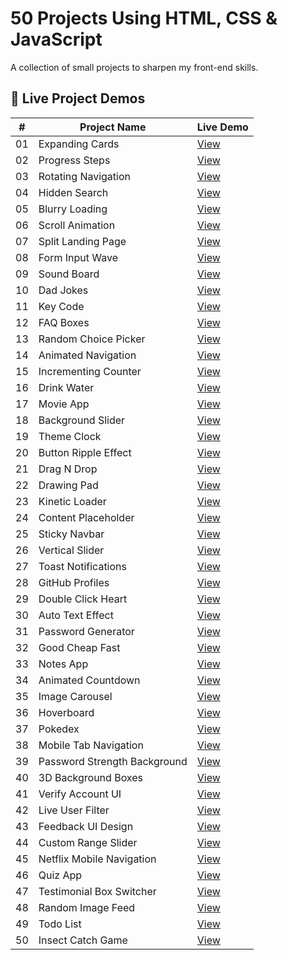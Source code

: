 # 50 Projects Using HTML, CSS & JavaScript

A collection of small projects to sharpen my front-end skills.

## 🚀 Live Project Demos

| # | Project Name | Live Demo |
|--|--------------|-----------|
| 01 | Expanding Cards | [View](https://mohamed70601.github.io/50-projects-html-css-js/01-expanding-cards/) |
| 02 | Progress Steps | [View](https://mohamed70601.github.io/50-projects-html-css-js/02-progress-steps/) |
| 03 | Rotating Navigation | [View](https://mohamed70601.github.io/50-projects-html-css-js/03-rotation-navigation/) |
| 04 | Hidden Search | [View](https://mohamed70601.github.io/50-projects-html-css-js/04-hidden-search/) |
| 05 | Blurry Loading | [View](https://mohamed70601.github.io/50-projects-html-css-js/05-blurry-loading/) |
| 06 | Scroll Animation | [View](https://mohamed70601.github.io/50-projects-html-css-js/06-scroll-animation/) |
| 07 | Split Landing Page | [View](https://mohamed70601.github.io/50-projects-html-css-js/07-split-landing-page/) |
| 08 | Form Input Wave | [View](https://mohamed70601.github.io/50-projects-html-css-js/08-form-input-wave/) |
| 09 | Sound Board | [View](https://mohamed70601.github.io/50-projects-html-css-js/09-sound-board/) |
| 10 | Dad Jokes | [View](https://mohamed70601.github.io/50-projects-html-css-js/10-dad-jokes/) |
| 11 | Key Code | [View](https://mohamed70601.github.io/50-projects-html-css-js/11-key-code/) |
| 12 | FAQ Boxes | [View](https://mohamed70601.github.io/50-projects-html-css-js/12-faq-boxes/) |
| 13 | Random Choice Picker | [View](https://mohamed70601.github.io/50-projects-html-css-js/13-random-choice-picker/) |
| 14 | Animated Navigation | [View](https://mohamed70601.github.io/50-projects-html-css-js/14-animated-navigation/) |
| 15 | Incrementing Counter | [View](https://mohamed70601.github.io/50-projects-html-css-js/15-incrementing-counter/) |
| 16 | Drink Water | [View](https://mohamed70601.github.io/50-projects-html-css-js/16-drink-water/) |
| 17 | Movie App | [View](https://mohamed70601.github.io/50-projects-html-css-js/17-movie-app/) |
| 18 | Background Slider | [View](https://mohamed70601.github.io/50-projects-html-css-js/18-background-slider/) |
| 19 | Theme Clock | [View](https://mohamed70601.github.io/50-projects-html-css-js/19-theme-clock/) |
| 20 | Button Ripple Effect | [View](https://mohamed70601.github.io/50-projects-html-css-js/20-button-ripple-effect/) |
| 21 | Drag N Drop | [View](https://mohamed70601.github.io/50-projects-html-css-js/21-drag-n-drop/) |
| 22 | Drawing Pad | [View](https://mohamed70601.github.io/50-projects-html-css-js/22-drawing-pad/) |
| 23 | Kinetic Loader | [View](https://mohamed70601.github.io/50-projects-html-css-js/23-kinetic-loader/) |
| 24 | Content Placeholder | [View](https://mohamed70601.github.io/50-projects-html-css-js/24-content-placeholder/) |
| 25 | Sticky Navbar | [View](https://mohamed70601.github.io/50-projects-html-css-js/25-sticky-navbar/) |
| 26 | Vertical Slider | [View](https://mohamed70601.github.io/50-projects-html-css-js/26-vertical-slider/) |
| 27 | Toast Notifications | [View](https://mohamed70601.github.io/50-projects-html-css-js/27-toast-notifications/) |
| 28 | GitHub Profiles | [View](https://mohamed70601.github.io/50-projects-html-css-js/28-github-profiles/) |
| 29 | Double Click Heart | [View](https://mohamed70601.github.io/50-projects-html-css-js/29-double-click-heart/) |
| 30 | Auto Text Effect | [View](https://mohamed70601.github.io/50-projects-html-css-js/30-auto-text-effect/) |
| 31 | Password Generator | [View](https://mohamed70601.github.io/50-projects-html-css-js/31-password-generator/) |
| 32 | Good Cheap Fast | [View](https://mohamed70601.github.io/50-projects-html-css-js/32-good-cheap-fast/) |
| 33 | Notes App | [View](https://mohamed70601.github.io/50-projects-html-css-js/33-notes-app/) |
| 34 | Animated Countdown | [View](https://mohamed70601.github.io/50-projects-html-css-js/34-animated-countdown/) |
| 35 | Image Carousel | [View](https://mohamed70601.github.io/50-projects-html-css-js/35-image-carousel/) |
| 36 | Hoverboard | [View](https://mohamed70601.github.io/50-projects-html-css-js/36-hoverboard/) |
| 37 | Pokedex | [View](https://mohamed70601.github.io/50-projects-html-css-js/37-pokedex/) |
| 38 | Mobile Tab Navigation | [View](https://mohamed70601.github.io/50-projects-html-css-js/38-mobile-tab-navigation/) |
| 39 | Password Strength Background | [View](https://mohamed70601.github.io/50-projects-html-css-js/39-password-strength-background/) |
| 40 | 3D Background Boxes | [View](https://mohamed70601.github.io/50-projects-html-css-js/40-3d-background-boxes/) |
| 41 | Verify Account UI | [View](https://mohamed70601.github.io/50-projects-html-css-js/41-verify-account-ui/) |
| 42 | Live User Filter | [View](https://mohamed70601.github.io/50-projects-html-css-js/42-live-user-filter/) |
| 43 | Feedback UI Design | [View](https://mohamed70601.github.io/50-projects-html-css-js/43-feedback-ui-design/) |
| 44 | Custom Range Slider | [View](https://mohamed70601.github.io/50-projects-html-css-js/44-custom-range-slider/) |
| 45 | Netflix Mobile Navigation | [View](https://mohamed70601.github.io/50-projects-html-css-js/45-netflix-mobile-navigation/) |
| 46 | Quiz App | [View](https://mohamed70601.github.io/50-projects-html-css-js/46-quiz-app/) |
| 47 | Testimonial Box Switcher | [View](https://mohamed70601.github.io/50-projects-html-css-js/47-testimonial-box-switcher/) |
| 48 | Random Image Feed | [View](https://mohamed70601.github.io/50-projects-html-css-js/48-random-image-feed/) |
| 49 | Todo List | [View](https://mohamed70601.github.io/50-projects-html-css-js/49-todo-list/) |
| 50 | Insect Catch Game | [View](https://mohamed70601.github.io/50-projects-html-css-js/50-insect-catch-game/) |
